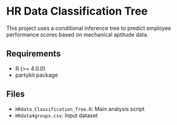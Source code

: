 # HR Data Classification Tree

This project uses a conditional inference tree to predict employee performance scores based on mechanical aptitude data.

## Requirements
- R (>= 4.0.0)
- partykit package

## Files
- `HRdata_Classification_Tree.R`: Main analysis script
- `HRdata4groups.csv`: Input dataset
